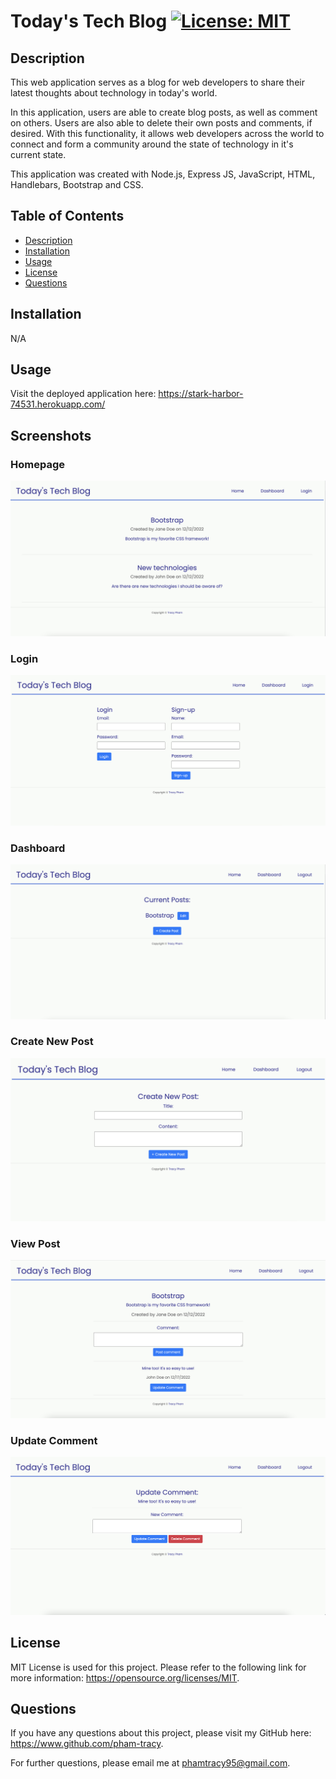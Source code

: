 # Today's Tech Blog [![License: MIT](https://img.shields.io/badge/License-MIT-yellow.svg)](https://opensource.org/licenses/MIT)

## Description

This web application serves as a blog for web developers to share their latest thoughts about technology in today's world.

In this application, users are able to create blog posts, as well as comment on others. Users are also able to delete their own posts and comments, if desired. With this functionality, it allows web developers across the world to connect and form a community around the state of technology in it's current state.

This application was created with Node.js, Express JS, JavaScript, HTML, Handlebars, Bootstrap and CSS.

## Table of Contents

- [Description](#description)
- [Installation](#installation)
- [Usage](#usage)
- [License](#license)
- [Questions](#questions)

## Installation

N/A

## Usage

Visit the deployed application here: https://stark-harbor-74531.herokuapp.com/

## Screenshots

### Homepage

![Tech blog homepage](./public/images/Today's%20Tech%20Blog_Homepage.png)

### Login

![Tech blog login page](./public/images/Today's%20Tech%20Blog_Login.png)

### Dashboard

![Tech blog dashboard page](./public/images/Today's%20Tech%20Blog_Dashboard.png)

### Create New Post

![Tech blog create post](./public/images/Today's%20Tech%20Blog_Create%20New%20Post.png)

### View Post

![Tech blog post page](./public/images/Today's%20Tech%20Blog_View%20Post.png)

### Update Comment

![Tech blog update comment](./public/images/Today's%20Tech%20Blog_Update%20Comment.png)

## License

MIT License is used for this project. Please refer to the following link for more information: https://opensource.org/licenses/MIT.

## Questions

If you have any questions about this project, please visit my GitHub here: https://www.github.com/pham-tracy.

For further questions, please email me at phamtracy95@gmail.com.
